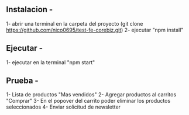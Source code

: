 ## Instalacion - 
1- abrir una terminal en la carpeta del proyecto (git clone https://github.com/nico0695/test-fe-corebiz.git)
2- ejecutar "npm install"

## Ejecutar - 
1- ejecutar en la terminal "npm start"

## Prueba - 
1- Lista de productos "Mas vendidos"
2- Agregar productos al carritos "Comprar"
3- En el popover del carrito poder eliminar los productos seleccionados
4- Enviar solicitud de newsletter